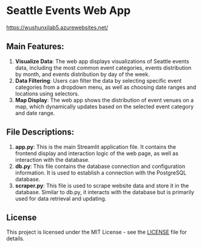 # Seattle Events Web App

https://wushunxilab5.azurewebsites.net/

## Main Features:
1. **Visualize Data**: The web app displays visualizations of Seattle events data, including the most common event categories, events distribution by month, and events distribution by day of the week.
2. **Data Filtering**: Users can filter the data by selecting specific event categories from a dropdown menu, as well as choosing date ranges and locations using selectors.
3. **Map Display**: The web app shows the distribution of event venues on a map, which dynamically updates based on the selected event category and date range.

## File Descriptions:
1. **app.py**: This is the main Streamlit application file. It contains the frontend display and interaction logic of the web page, as well as interaction with the database.
2. **db.py**: This file contains the database connection and configuration information. It is used to establish a connection with the PostgreSQL database.
3. **scraper.py**: This file is used to scrape website data and store it in the database. Similar to db.py, it interacts with the database but is primarily used for data retrieval and updating.

## License
This project is licensed under the MIT License - see the [LICENSE](LICENSE) file for details.

